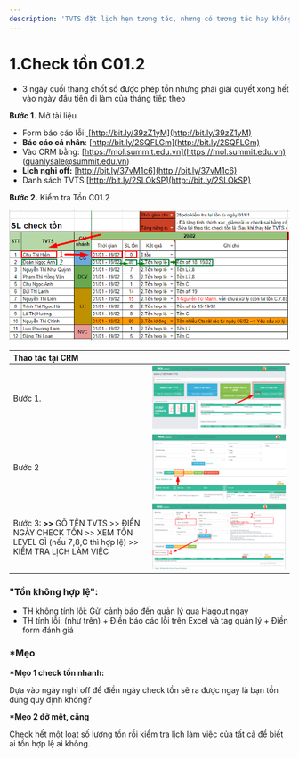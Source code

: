```yaml
---
description: 'TVTS đặt lịch hẹn tương tác, nhưng có tương tác hay không?'
---
```


# 1.Check tồn C01.2

* 3 ngày cuối tháng chốt số được phép tồn nhưng phải giải quyết xong hết vào ngày đầu tiên đi làm của tháng tiếp theo

**Bước 1.** Mở tài liệu

* Form báo cáo lỗi:[ ](http://bit.ly/39zZ1yM)[http://bit.ly/39zZ1yM](http://bit.ly/39zZ1yM)
* **Báo cáo cá nhân**: [http://bit.ly/2SQFLGm](http://bit.ly/2SQFLGm)
* Vào CRM bằng: [https://mol.summit.edu.vn](https://mol.summit.edu.vn) \(quanlysale@summit.edu.vn\)
* **Lịch nghỉ off:** [http://bit.ly/37vM1c6](http://bit.ly/37vM1c6)
* Danh sách TVTS [http://bit.ly/2SLOkSP](http://bit.ly/2SLOkSP)

**Bước 2.** Kiểm tra Tồn C01.2

![Thao t&#xE1;c t&#x1EA1;i file b&#xE1;o c&#xE1;o](../../.gitbook/assets/ton%20%281%29.png)

| Thao tác tại CRM |  |
| :--- | :--- |
| Bước 1. | ![](../../.gitbook/assets/1%20%2813%29.png)  |
| Bước 2 | ![](../../.gitbook/assets/2%20%281%29.png)  |
| Bước 3:  **&gt;&gt;** GÕ TÊN TVTS &gt;&gt; ĐIỀN NGÀY CHECK TỒN &gt;&gt; XEM TỒN LEVEL GÌ \(nếu 7,8,C thì hợp lệ\) &gt;&gt; KIỂM TRA LỊCH LÀM VIỆC | ![](../../.gitbook/assets/3%20%281%29.png) |

### "Tồn không hợp lệ": 

* TH không tính lỗi: Gửi cảnh báo đến quản lý qua Hagout ngay
* TH tính lỗi: \(như trên\) + Điền báo cáo lỗi trên Excel và tag quản lý + Điền form đánh giá

### **\*Mẹo** 

**\*Mẹo 1 check tồn nhanh:**

Dựa vào ngày nghỉ off để điền ngày check tồn sẽ ra được ngay là bạn tồn đúng quy định không? 

**\*Mẹo 2 đỡ mệt, căng**

Check hết một loạt số lượng tồn rồi kiểm tra lịch làm việc của tất cả để biết ai tồn hợp lệ ai không.

